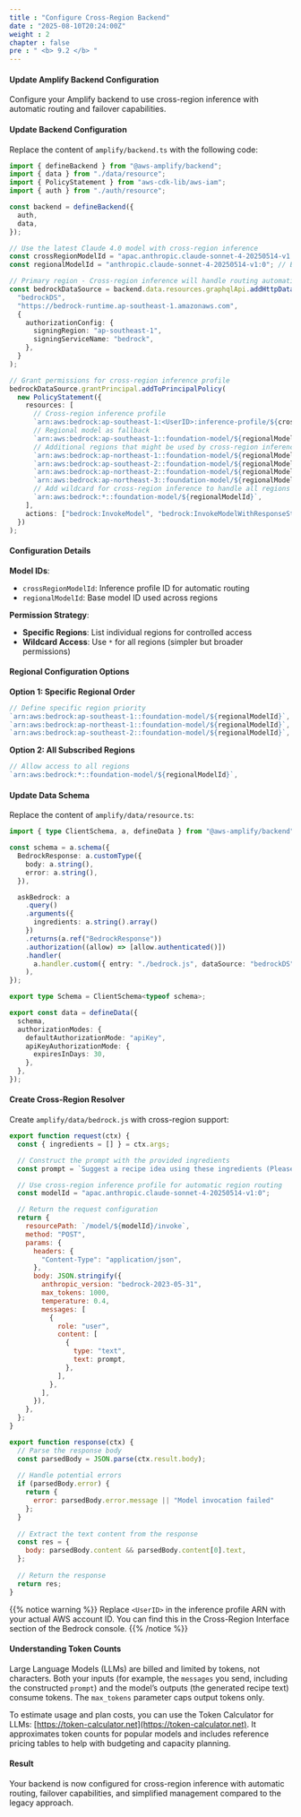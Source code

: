 ```yaml
---
title : "Configure Cross-Region Backend"
date : "2025-08-10T20:24:00Z"
weight : 2
chapter : false
pre : " <b> 9.2 </b> "
---
```


#### Update Amplify Backend Configuration

Configure your Amplify backend to use cross-region inference with automatic routing and failover capabilities.

#### Update Backend Configuration

Replace the content of `amplify/backend.ts` with the following code:

```ts
import { defineBackend } from "@aws-amplify/backend";
import { data } from "./data/resource";
import { PolicyStatement } from "aws-cdk-lib/aws-iam";
import { auth } from "./auth/resource";

const backend = defineBackend({
  auth,
  data,
});

// Use the latest Claude 4.0 model with cross-region inference
const crossRegionModelId = "apac.anthropic.claude-sonnet-4-20250514-v1:0"; // Inference profile ID
const regionalModelId = "anthropic.claude-sonnet-4-20250514-v1:0"; // Bedrock model ID

// Primary region - Cross-region inference will handle routing automatically
const bedrockDataSource = backend.data.resources.graphqlApi.addHttpDataSource(
  "bedrockDS",
  "https://bedrock-runtime.ap-southeast-1.amazonaws.com",
  {
    authorizationConfig: {
      signingRegion: "ap-southeast-1",
      signingServiceName: "bedrock",
    },
  }
);

// Grant permissions for cross-region inference profile
bedrockDataSource.grantPrincipal.addToPrincipalPolicy(
  new PolicyStatement({
    resources: [
      // Cross-region inference profile
      `arn:aws:bedrock:ap-southeast-1:<UserID>:inference-profile/${crossRegionModelId}`,
      // Regional model as fallback
      `arn:aws:bedrock:ap-southeast-1::foundation-model/${regionalModelId}`,
      // Additional regions that might be used by cross-region inference
      `arn:aws:bedrock:ap-northeast-1::foundation-model/${regionalModelId}`,
      `arn:aws:bedrock:ap-southeast-2::foundation-model/${regionalModelId}`,
      `arn:aws:bedrock:ap-northeast-2::foundation-model/${regionalModelId}`,
      `arn:aws:bedrock:ap-northeast-3::foundation-model/${regionalModelId}`,
      // Add wildcard for cross-region inference to handle all regions
      `arn:aws:bedrock:*::foundation-model/${regionalModelId}`,
    ],
    actions: ["bedrock:InvokeModel", "bedrock:InvokeModelWithResponseStream"],
  })
);
```

#### Configuration Details

**Model IDs**:
- `crossRegionModelId`: Inference profile ID for automatic routing
- `regionalModelId`: Base model ID used across regions

**Permission Strategy**:
- **Specific Regions**: List individual regions for controlled access
- **Wildcard Access**: Use `*` for all regions (simpler but broader permissions)

#### Regional Configuration Options

**Option 1: Specific Regional Order**
```ts
// Define specific region priority
`arn:aws:bedrock:ap-southeast-1::foundation-model/${regionalModelId}`, // Primary
`arn:aws:bedrock:ap-northeast-1::foundation-model/${regionalModelId}`, // Secondary
`arn:aws:bedrock:ap-southeast-2::foundation-model/${regionalModelId}`, // Tertiary
```

**Option 2: All Subscribed Regions**
```ts
// Allow access to all regions
`arn:aws:bedrock:*::foundation-model/${regionalModelId}`,
```

#### Update Data Schema

Replace the content of `amplify/data/resource.ts`:

```ts
import { type ClientSchema, a, defineData } from "@aws-amplify/backend";

const schema = a.schema({
  BedrockResponse: a.customType({
    body: a.string(),
    error: a.string(),
  }),

  askBedrock: a
    .query()
    .arguments({ 
      ingredients: a.string().array()
    })
    .returns(a.ref("BedrockResponse"))
    .authorization((allow) => [allow.authenticated()])
    .handler(
      a.handler.custom({ entry: "./bedrock.js", dataSource: "bedrockDS" })
    ),
});

export type Schema = ClientSchema<typeof schema>;

export const data = defineData({
  schema,
  authorizationModes: {
    defaultAuthorizationMode: "apiKey",
    apiKeyAuthorizationMode: {
      expiresInDays: 30,
    },
  },
});
```

#### Create Cross-Region Resolver

Create `amplify/data/bedrock.js` with cross-region support:

```js
export function request(ctx) {
  const { ingredients = [] } = ctx.args;

  // Construct the prompt with the provided ingredients
  const prompt = `Suggest a recipe idea using these ingredients (Please provide a recipe with the language used in the input ingredients. Provide 2 to 3 different recipes if possible): ${ingredients.join(", ")}.`;

  // Use cross-region inference profile for automatic region routing
  const modelId = "apac.anthropic.claude-sonnet-4-20250514-v1:0";

  // Return the request configuration
  return {
    resourcePath: `/model/${modelId}/invoke`,
    method: "POST",
    params: {
      headers: {
        "Content-Type": "application/json",
      },
      body: JSON.stringify({
        anthropic_version: "bedrock-2023-05-31",
        max_tokens: 1000,
        temperature: 0.4,
        messages: [
          {
            role: "user",
            content: [
              {
                type: "text",
                text: prompt,  
              },
            ],
          },
        ],
      }),
    },
  };
}

export function response(ctx) {
  // Parse the response body
  const parsedBody = JSON.parse(ctx.result.body);
  
  // Handle potential errors
  if (parsedBody.error) {
    return {
      error: parsedBody.error.message || "Model invocation failed"
    };
  }
  
  // Extract the text content from the response
  const res = {
    body: parsedBody.content && parsedBody.content[0].text, 
  };
  
  // Return the response
  return res;
}
```

{{% notice warning %}}
Replace `<UserID>` in the inference profile ARN with your actual AWS account ID. You can find this in the Cross-Region Interface section of the Bedrock console.
{{% /notice %}}

#### Understanding Token Counts

Large Language Models (LLMs) are billed and limited by tokens, not characters. Both your inputs (for example, the `messages` you send, including the constructed `prompt`) and the model’s outputs (the generated recipe text) consume tokens. The `max_tokens` parameter caps output tokens only.

To estimate usage and plan costs, you can use the Token Calculator for LLMs: [https://token-calculator.net](https://token-calculator.net). It approximates token counts for popular models and includes reference pricing tables to help with budgeting and capacity planning.


#### Result

Your backend is now configured for cross-region inference with automatic routing, failover capabilities, and simplified management compared to the legacy approach.
